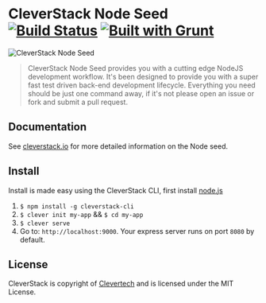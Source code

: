 CleverStack Node Seed [![Build Status](https://secure.travis-ci.org/CleverStack/node-seed.png?branch=master)](https://travis-ci.org/CleverStack/node-seed) [![Built with Grunt](https://cdn.gruntjs.com/builtwith.png)](http://gruntjs.com/)
====================

![CleverStack Node Seed](http://cleverstack.github.io/assets/img/logos/node-seed-logo-clean.png "CleverStack Node Seed")

<blockquote>
CleverStack Node Seed provides you with a cutting edge NodeJS development workflow. It's been designed to provide you with a super fast test driven back-end development lifecycle. Everything you need should be just one command away, if it's not please open an issue or fork and submit a pull request.
</blockquote>

## Documentation

See [cleverstack.io](http://cleverstack.io/getting-started/#backend) for more detailed information on the Node seed.

## Install

Install is made easy using the CleverStack CLI, first install [node.js](http://nodejs.org)

1. `$ npm install -g cleverstack-cli`
2. `$ clever init my-app` && `$ cd my-app`
4. `$ clever serve`
5. Go to: `http://localhost:9000`. Your express server runs on port `8080` by default.

## License

CleverStack is copyright of [Clevertech](http://clevertech.biz) and is licensed under the MIT License.

